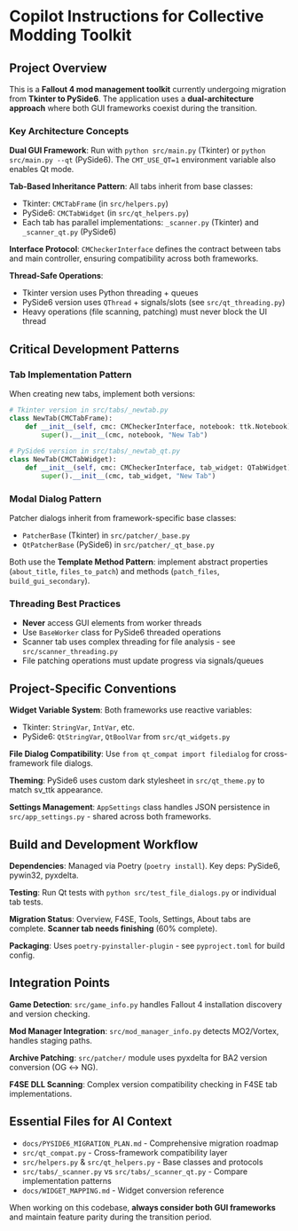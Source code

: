 # Copilot Instructions for Collective Modding Toolkit

## Project Overview

This is a **Fallout 4 mod management toolkit** currently undergoing migration from **Tkinter to PySide6**. The application uses a **dual-architecture approach** where both GUI frameworks coexist during the transition.

### Key Architecture Concepts

**Dual GUI Framework**: Run with `python src/main.py` (Tkinter) or `python src/main.py --qt` (PySide6). The `CMT_USE_QT=1` environment variable also enables Qt mode.

**Tab-Based Inheritance Pattern**: All tabs inherit from base classes:
- Tkinter: `CMCTabFrame` (in `src/helpers.py`) 
- PySide6: `CMCTabWidget` (in `src/qt_helpers.py`)
- Each tab has parallel implementations: `_scanner.py` (Tkinter) and `_scanner_qt.py` (PySide6)

**Interface Protocol**: `CMCheckerInterface` defines the contract between tabs and main controller, ensuring compatibility across both frameworks.

**Thread-Safe Operations**: 
- Tkinter version uses Python threading + queues
- PySide6 version uses `QThread` + signals/slots (see `src/qt_threading.py`)
- Heavy operations (file scanning, patching) must never block the UI thread

## Critical Development Patterns

### Tab Implementation Pattern
When creating new tabs, implement both versions:
```python
# Tkinter version in src/tabs/_newtab.py
class NewTab(CMCTabFrame):
    def __init__(self, cmc: CMCheckerInterface, notebook: ttk.Notebook):
        super().__init__(cmc, notebook, "New Tab")
        
# PySide6 version in src/tabs/_newtab_qt.py  
class NewTab(CMCTabWidget):
    def __init__(self, cmc: CMCheckerInterface, tab_widget: QTabWidget):
        super().__init__(cmc, tab_widget, "New Tab")
```

### Modal Dialog Pattern
Patcher dialogs inherit from framework-specific base classes:
- `PatcherBase` (Tkinter) in `src/patcher/_base.py`
- `QtPatcherBase` (PySide6) in `src/patcher/_qt_base.py`

Both use the **Template Method Pattern**: implement abstract properties (`about_title`, `files_to_patch`) and methods (`patch_files`, `build_gui_secondary`).

### Threading Best Practices
- **Never** access GUI elements from worker threads
- Use `BaseWorker` class for PySide6 threaded operations
- Scanner tab uses complex threading for file analysis - see `src/scanner_threading.py`
- File patching operations must update progress via signals/queues

## Project-Specific Conventions

**Widget Variable System**: Both frameworks use reactive variables:
- Tkinter: `StringVar`, `IntVar`, etc.
- PySide6: `QtStringVar`, `QtBoolVar` from `src/qt_widgets.py`

**File Dialog Compatibility**: Use `from qt_compat import filedialog` for cross-framework file dialogs.

**Theming**: PySide6 uses custom dark stylesheet in `src/qt_theme.py` to match sv_ttk appearance.

**Settings Management**: `AppSettings` class handles JSON persistence in `src/app_settings.py` - shared across both frameworks.

## Build and Development Workflow

**Dependencies**: Managed via Poetry (`poetry install`). Key deps: PySide6, pywin32, pyxdelta.

**Testing**: Run Qt tests with `python src/test_file_dialogs.py` or individual tab tests.

**Migration Status**: Overview, F4SE, Tools, Settings, About tabs are complete. **Scanner tab needs finishing** (60% complete).

**Packaging**: Uses `poetry-pyinstaller-plugin` - see `pyproject.toml` for build config.

## Integration Points

**Game Detection**: `src/game_info.py` handles Fallout 4 installation discovery and version checking.

**Mod Manager Integration**: `src/mod_manager_info.py` detects MO2/Vortex, handles staging paths.

**Archive Patching**: `src/patcher/` module uses pyxdelta for BA2 version conversion (OG ↔ NG).

**F4SE DLL Scanning**: Complex version compatibility checking in F4SE tab implementations.

## Essential Files for AI Context

- `docs/PYSIDE6_MIGRATION_PLAN.md` - Comprehensive migration roadmap
- `src/qt_compat.py` - Cross-framework compatibility layer
- `src/helpers.py` & `src/qt_helpers.py` - Base classes and protocols
- `src/tabs/_scanner.py` vs `src/tabs/_scanner_qt.py` - Compare implementation patterns
- `docs/WIDGET_MAPPING.md` - Widget conversion reference

When working on this codebase, **always consider both GUI frameworks** and maintain feature parity during the transition period.
